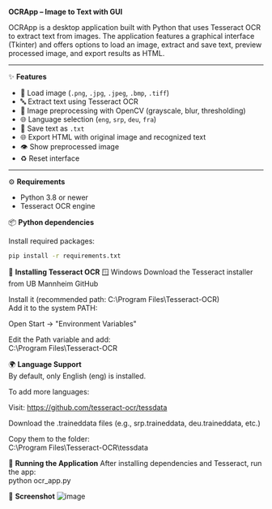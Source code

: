 **OCRApp – Image to Text with GUI**

OCRApp is a desktop application built with Python that uses Tesseract OCR to extract text from images. The application features a graphical interface (Tkinter) and offers options to load an image, extract and save text, preview processed image, and export results as HTML.

---

✨ **Features**

- 📂 Load image (`.png`, `.jpg`, `.jpeg`, `.bmp`, `.tiff`)
- 🔤 Extract text using Tesseract OCR
- 🔧 Image preprocessing with OpenCV (grayscale, blur, thresholding)
- 🌐 Language selection (`eng`, `srp`, `deu`, `fra`)
- 💾 Save text as `.txt`
- 🌐 Export HTML with original image and recognized text
- 👁️ Show preprocessed image
- ♻️ Reset interface


---

⚙️ **Requirements**

- Python 3.8 or newer
- Tesseract OCR engine

 📦 **Python dependencies**

Install required packages:

```bash
pip install -r requirements.txt
```

🧠 **Installing Tesseract OCR**
🪟 Windows
Download the Tesseract installer from UB Mannheim GitHub

Install it (recommended path: C:\Program Files\Tesseract-OCR)  
Add it to the system PATH:

Open Start → "Environment Variables"

Edit the Path variable and add:  
C:\Program Files\Tesseract-OCR

🌍 **Language Support**  
By default, only English (eng) is installed.

To add more languages:

Visit: https://github.com/tesseract-ocr/tessdata

Download the .traineddata files (e.g., srp.traineddata, deu.traineddata, etc.)

Copy them to the folder:  
C:\Program Files\Tesseract-OCR\tessdata

🚀 **Running the Application** 
After installing dependencies and Tesseract, run the app:  
python ocr_app.py

📸 **Screenshot**
![image](https://github.com/user-attachments/assets/7ca54975-ec86-4843-a54b-227a34f0bac5)

